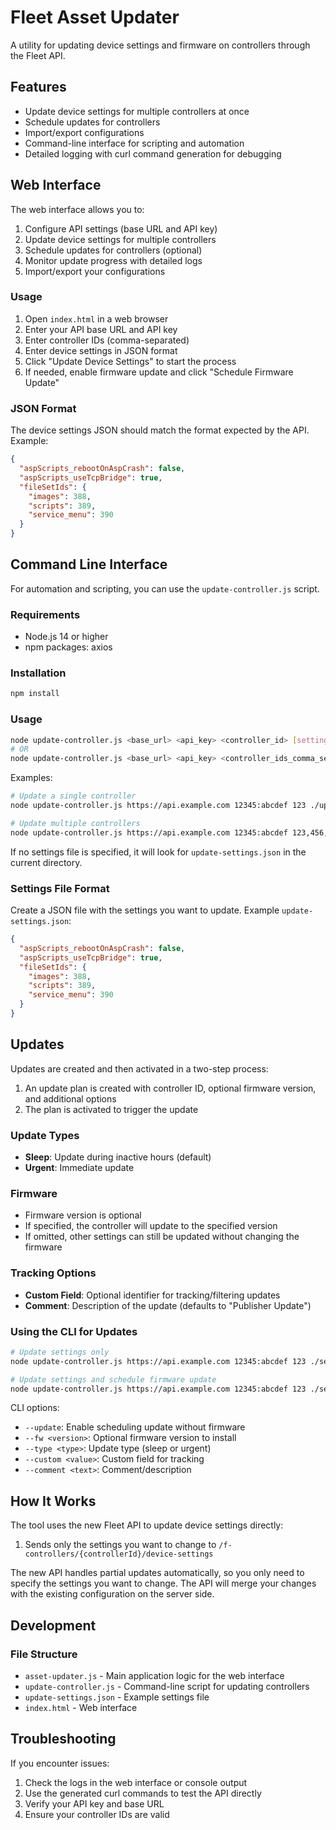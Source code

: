 # Fleet Asset Updater

A utility for updating device settings and firmware on controllers through the Fleet API.

## Features

- Update device settings for multiple controllers at once
- Schedule updates for controllers
- Import/export configurations
- Command-line interface for scripting and automation
- Detailed logging with curl command generation for debugging

## Web Interface

The web interface allows you to:

1. Configure API settings (base URL and API key)
2. Update device settings for multiple controllers
3. Schedule updates for controllers (optional)
4. Monitor update progress with detailed logs
5. Import/export your configurations

### Usage

1. Open `index.html` in a web browser
2. Enter your API base URL and API key
3. Enter controller IDs (comma-separated)
4. Enter device settings in JSON format
5. Click "Update Device Settings" to start the process
6. If needed, enable firmware update and click "Schedule Firmware Update"

### JSON Format

The device settings JSON should match the format expected by the API. Example:

```json
{
  "aspScripts_rebootOnAspCrash": false,
  "aspScripts_useTcpBridge": true,
  "fileSetIds": {
    "images": 388,
    "scripts": 389,
    "service_menu": 390
  }
}
```

## Command Line Interface

For automation and scripting, you can use the `update-controller.js` script.

### Requirements

- Node.js 14 or higher
- npm packages: axios

### Installation

```bash
npm install
```

### Usage

```bash
node update-controller.js <base_url> <api_key> <controller_id> [settings_file]
# OR
node update-controller.js <base_url> <api_key> <controller_ids_comma_separated> [settings_file]
```

Examples:

```bash
# Update a single controller
node update-controller.js https://api.example.com 12345:abcdef 123 ./update-settings.json

# Update multiple controllers
node update-controller.js https://api.example.com 12345:abcdef 123,456,789 ./update-settings.json
```

If no settings file is specified, it will look for `update-settings.json` in the current directory.

### Settings File Format

Create a JSON file with the settings you want to update. Example `update-settings.json`:

```json
{
  "aspScripts_rebootOnAspCrash": false,
  "aspScripts_useTcpBridge": true,
  "fileSetIds": {
    "images": 388,
    "scripts": 389,
    "service_menu": 390
  }
}
```

## Updates

Updates are created and then activated in a two-step process:

1. An update plan is created with controller ID, optional firmware version, and additional options
2. The plan is activated to trigger the update

### Update Types

- **Sleep**: Update during inactive hours (default)
- **Urgent**: Immediate update

### Firmware

- Firmware version is optional
- If specified, the controller will update to the specified version
- If omitted, other settings can still be updated without changing the firmware

### Tracking Options

- **Custom Field**: Optional identifier for tracking/filtering updates
- **Comment**: Description of the update (defaults to "Publisher Update")

### Using the CLI for Updates

```bash
# Update settings only
node update-controller.js https://api.example.com 12345:abcdef 123 ./settings.json --update

# Update settings and schedule firmware update 
node update-controller.js https://api.example.com 12345:abcdef 123 ./settings.json --fw 1.2.3+0 --type sleep --custom tracking123 --comment "Test update"
```

CLI options:

- `--update`: Enable scheduling update without firmware
- `--fw <version>`: Optional firmware version to install
- `--type <type>`: Update type (sleep or urgent)
- `--custom <value>`: Custom field for tracking
- `--comment <text>`: Comment/description

## How It Works

The tool uses the new Fleet API to update device settings directly:

1. Sends only the settings you want to change to `/f-controllers/{controllerId}/device-settings`

The new API handles partial updates automatically, so you only need to specify the settings you want to change. The API will merge your changes with the existing configuration on the server side.

## Development

### File Structure

- `asset-updater.js` - Main application logic for the web interface
- `update-controller.js` - Command-line script for updating controllers
- `update-settings.json` - Example settings file
- `index.html` - Web interface

## Troubleshooting

If you encounter issues:

1. Check the logs in the web interface or console output
2. Use the generated curl commands to test the API directly
3. Verify your API key and base URL
4. Ensure your controller IDs are valid 
